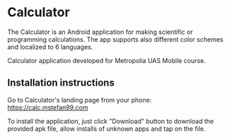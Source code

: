 # Calculator

The Calculator is an Android application for making scientific or programming calculations. The app supports also different color schemes and localized to 6 languages.

Calculator application developed for Metropolia UAS Mobile course.


## Installation instructions
Go to Calculator's landing page from your phone:
https://calc.mstefan99.com

To install the application, just click "Download" button to download the provided apk file, allow installs of unknown apps and tap on the file.